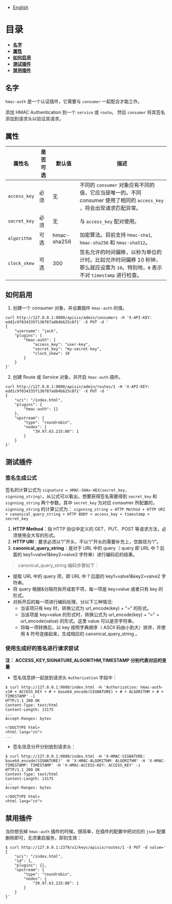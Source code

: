 <!--
#
# Licensed to the Apache Software Foundation (ASF) under one or more
# contributor license agreements.  See the NOTICE file distributed with
# this work for additional information regarding copyright ownership.
# The ASF licenses this file to You under the Apache License, Version 2.0
# (the "License"); you may not use this file except in compliance with
# the License.  You may obtain a copy of the License at
#
#     http://www.apache.org/licenses/LICENSE-2.0
#
# Unless required by applicable law or agreed to in writing, software
# distributed under the License is distributed on an "AS IS" BASIS,
# WITHOUT WARRANTIES OR CONDITIONS OF ANY KIND, either express or implied.
# See the License for the specific language governing permissions and
# limitations under the License.
#
-->

- [English](../../plugins/hmac-auth.md)

# 目录
- [**名字**](#名字)
- [**属性**](#属性)
- [**如何启用**](#如何启用)
- [**测试插件**](#测试插件)
- [**禁用插件**](#禁用插件)


## 名字

`hmac-auth` 是一个认证插件，它需要与 `consumer` 一起配合才能工作。

添加 HMAC Authentication 到一个 `service` 或 `route`。 然后 `consumer` 将其签名添加到请求头以验证其请求。

## 属性

|属性名         |是否可选 | 默认值 |描述|
|---------     |--------|-----------|-----------|
| `access_key` | 必须 | 无 | 不同的 `consumer` 对象应有不同的值，它应当是唯一的。不同 consumer 使用了相同的 `access_key` ，将会出现请求匹配异常。|
| `secret_key`| 必须 | 无 | 与 `access_key` 配对使用。|
| `algorithm` | 可选 | hmac-sha256 | 加密算法。目前支持 `hmac-sha1`, `hmac-sha256` 和 `hmac-sha512`。|
| `clock_skew`| 可选 | 300 | 签名允许的时间偏移，以秒为单位的计时。比如允许时间偏移 10 秒钟，那么就应设置为 `10`。特别地，`0` 表示不对 `timestamp` 进行检查。|

## 如何启用

1. 创建一个 consumer 对象，并设置插件 `hmac-auth` 的值。

```shell
curl http://127.0.0.1:9080/apisix/admin/consumers -H 'X-API-KEY: edd1c9f034335f136f87ad84b625c8f1' -X PUT -d '
{
    "username": "jack",
    "plugins": {
        "hmac-auth": {
            "access_key": "user-key",
            "secret_key": "my-secret-key",
            "clock_skew": 10
        }
    }
}'
```

2. 创建 Route 或 Service 对象，并开启 `hmac-auth` 插件。

```shell
curl http://127.0.0.1:9080/apisix/admin/routes/1 -H 'X-API-KEY: edd1c9f034335f136f87ad84b625c8f1' -X PUT -d '
{
    "uri": "/index.html",
    "plugins": {
        "hmac-auth": {}
    },
    "upstream": {
        "type": "roundrobin",
        "nodes": {
            "39.97.63.215:80": 1
        }
    }
}'
```

## 测试插件

### 签名生成公式

签名的计算公式为 `signature = HMAC-SHAx-HEX(secret_key, signning_string)`，从公式可以看出，想要获得签名需要得到 `secret_key` 和 `signning_string` 两个参数。其中 `secret_key` 为对应 consumer 所配置的， `signning_string` 的计算公式为： `signning_string = HTTP Method + HTTP URI + canonical_query_string + HTTP BODY + access_key + timestamp + secret_key`

1. **HTTP Method**：指 HTTP 协议中定义的 GET、PUT、POST 等请求方法，必须使用全大写的形式。
2. **HTTP URI**：要求必须以“/”开头，不以“/”开头的需要补充上，空路径为“/”。
3. **canonical_query_string**：是对于 URL 中的 query（ query 即 URL 中 ? 后面的 key1=valve1&key2=valve2 字符串）进行编码后的结果。

> canonical_query_string 编码步骤如下：

* 提取 URL 中的 query 项，即 URL 中 ? 后面的 key1=valve1&key2=valve2 字符串。
* 将 query 根据&分隔符拆开成若干项，每一项是 key=value 或者只有 key 的形式。
* 对拆开后的每一项进行编码处理，分以下三种情况:
  * 当该项只有 key 时，转换公式为 url_encode(key) + "=" 的形式。
  * 当该项是 key=value 的形式时，转换公式为 url_encode(key) + "=" + url_encode(value) 的形式。这里 value 可以是空字符串。
  * 将每一项转换后，以 key 按照字典顺序（ ASCII 码由小到大）排序，并使用 & 符号连接起来，生成相应的 canonical_query_string 。



### 使用生成好的签名进行请求尝试

**注： ACCESS_KEY,SIGNATURE,ALGORITHM,TIMESTAMP 分别代表对应的变量**

* 签名信息拼一起放到请求头 `Authorization` 字段中：

```shell
$ curl http://127.0.0.1:9080/index.html -H 'Authorization: hmac-auth-v1# + ACCESS_KEY + # + base64_encode(SIGNATURE) + # + ALGORITHM + # + TIMESTAMP' -i
HTTP/1.1 200 OK
Content-Type: text/html
Content-Length: 13175
...
Accept-Ranges: bytes

<!DOCTYPE html>
<html lang="cn">
...
```

* 签名信息分开分别放到请求头：

```shell
$ curl http://127.0.0.1:9080/index.html -H 'X-HMAC-SIGNATURE: base64_encode(SIGNATURE)' -H 'X-HMAC-ALGORITHM: ALGORITHM' -H 'X-HMAC-TIMESTAMP: TIMESTAMP' -H 'X-HMAC-ACCESS-KEY: ACCESS_KEY' -i
HTTP/1.1 200 OK
Content-Type: text/html
Content-Length: 13175
...
Accept-Ranges: bytes

<!DOCTYPE html>
<html lang="cn">
```


## 禁用插件

当你想去掉 `hmac-auth` 插件的时候，很简单，在插件的配置中把对应的 `json` 配置删除即可，无须重启服务，即刻生效：

```shell
$ curl http://127.0.0.1:2379/v2/keys/apisix/routes/1 -X PUT -d value='
{
    "uri": "/index.html",
    "id": 1,
    "plugins": {},
    "upstream": {
        "type": "roundrobin",
        "nodes": {
            "39.97.63.215:80": 1
        }
    }
}'
```
